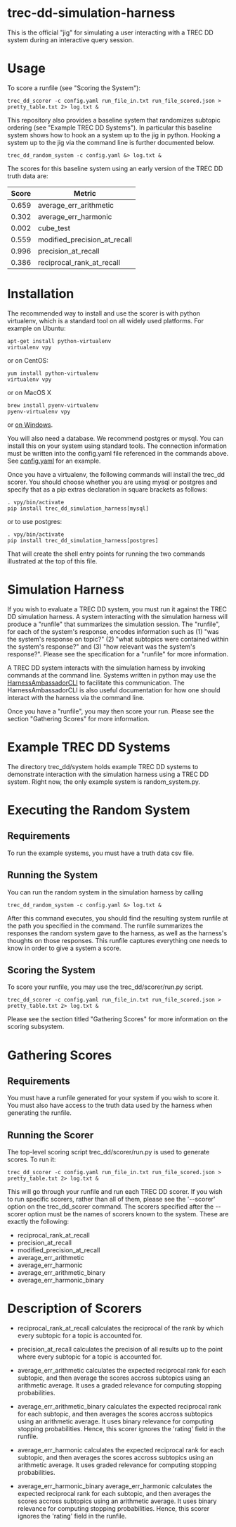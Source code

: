 # trec-dd-simulation-harness

This is the official "jig" for simulating a user interacting with a
TREC DD system during an interactive query session.

# Usage

To score a runfile (see "Scoring the System"):

    trec_dd_scorer -c config.yaml run_file_in.txt run_file_scored.json > pretty_table.txt 2> log.txt &


This repository also provides a baseline system that randomizes
subtopic ordering (see "Example TREC DD Systems").  In particular this
baseline system shows how to hook an a system up to the jig in python.
Hooking a system up to the jig via the command line is further
documented below.

    trec_dd_random_system -c config.yaml &> log.txt &

The scores for this baseline system using an early version of the TREC
DD truth data are:

|Score|Metric|
|-----|------|
|0.659|average_err_arithmetic|
|0.302|average_err_harmonic|
|0.002|cube_test|
|0.559|modified_precision_at_recall|
|0.996|precision_at_recall|
|0.386|reciprocal_rank_at_recall|


# Installation

The recommended way to install and use the scorer is with python
virtualenv, which is a standard tool on all widely used platforms.
For example on Ubuntu:

    apt-get install python-virtualenv
    virtualenv vpy

or on CentOS:

    yum install python-virtualenv
    virtualenv vpy

or on MacOS X

    brew install pyenv-virtualenv
    pyenv-virtualenv vpy

or [on Windows](http://www.tylerbutler.com/2012/05/how-to-install-python-pip-and-virtualenv-on-windows-with-powershell/).

You will also need a database.  We recommend postgres or mysql.  You
can install this on your system using standard tools.  The connection
information must be written into the config.yaml file referenced in
the commands above.  See [config.yaml](examples/config.yaml) for an
example.

Once you have a virtualenv, the following commands will install the
trec_dd scorer.  You should choose whether you are using mysql or
postgres and specify that as a pip extras declaration in square
brackets as follows:

    . vpy/bin/activate
    pip install trec_dd_simulation_harness[mysql]

or to use postgres:

    . vpy/bin/activate
    pip install trec_dd_simulation_harness[postgres]

That will create the shell entry points for running the two commands
illustrated at the top of this file.


# Simulation Harness

If you wish to evaluate a TREC DD system, you must run it against the
TREC DD simulation harness. A system interacting with the simulation
harness will produce a "runfile" that summarizes the simulation
session.  The "runfile", for each of the system's response, encodes
information such as (1) "was the system's response on topic?" (2)
"what subtopics were contained within the system's response?"  and (3)
"how relevant was the system's response?". Please see the
specification for a "runfile" for more information.

A TREC DD system interacts with the simulation harness by invoking
commands at the command line. Systems written in python may use
the [HarnessAmbassadorCLI](trec_dd/system/ambassador_cli.py) to
facilitate this communication. The HarnessAmbassadorCLI is also useful
documentation for how one should interact with the harness via the
command line.

Once you have a "runfile", you may then score your run. Please
see the section "Gathering Scores" for more information.

# Example TREC DD Systems

The directory trec\_dd/system holds example TREC DD systems to
demonstrate interaction with the simulation harness using a TREC DD
system. Right now, the only example system is random_system.py.

# Executing the Random System

## Requirements

To run the example systems, you must have a truth data csv file.

## Running the System

You can run the random system in the simulation harness by
calling

    trec_dd_random_system -c config.yaml &> log.txt &

After this command executes, you should find the resulting system
runfile at the path you specified in the command. The runfile summarizes
the responses the random system gave to the harness, as well as the harness's
thoughts on those responses. This runfile captures everything one needs to
know in order to give a system a score.

## Scoring the System

To score your runfile, you may use the trec_dd/scorer/run.py script.

    trec_dd_scorer -c config.yaml run_file_in.txt run_file_scored.json > pretty_table.txt 2> log.txt &

Please see the section titled "Gathering Scores" for more information on the scoring
subsystem.

# Gathering Scores

## Requirements

You must have a runfile generated for your system if you wish to score
it. You must also have access to the truth data used by the harness
when generating the runfile.

## Running the Scorer

The top-level scoring script trec\_dd/scorer/run.py is used to generate
scores. To run it:

    trec_dd_scorer -c config.yaml run_file_in.txt run_file_scored.json > pretty_table.txt 2> log.txt &

This will go through your runfile and run each TREC DD scorer. If you
wish to run specific scorers, rather than all of them, please see the
'--scorer' option on the trec\_dd\_scorer command. The scorers
specified after the --scorer option must be the names of scorers known
to the system. These are exactly the following:

 * reciprocal\_rank\_at\_recall
 * precision\_at\_recall
 * modified\_precision\_at\_recall
 * average\_err\_arithmetic
 * average\_err\_harmonic
 * average\_err\_arithmetic\_binary
 * average\_err\_harmonic\_binary

# Description of Scorers

 * reciprocal\_rank\_at\_recall calculates the reciprocal of the rank by which
 every subtopic for a topic is accounted for.

 * precision\_at\_recall calculates the precision of all results up to the point
 where every subtopic for a topic is accounted for.

 * average\_err\_arithmetic calculates the expected reciprocal rank
 for each subtopic, and then average the scores accross subtopics
 using an arithmetic average. It uses a graded relevance for computing
 stopping probabilities.

 * average\_err\_arithmetic\_binary calculates the expected reciprocal
 rank for each subtopic, and then averages the scores accross
 subtopics using an arithmetic average. It uses binary relevance for
 computing stopping probabilities. Hence, this scorer ignores the
 'rating' field in the runfile.

 * average\_err\_harmonic calculates the expected reciprocal rank for
 each subtopic, and then averages the scores accross subtopics using
 an arithmetic average. It uses graded relevance for computing
 stopping probabilities.

 * average\_err\_harmonic\_binary average\_err\_harmonic calculates the expected reciprocal rank for
 each subtopic, and then averages the scores accross subtopics using
 an arithmetic average. It uses binary relevance for computing stopping probabilities. Hence,
 this scorer ignores the 'rating' field in the runfile.
